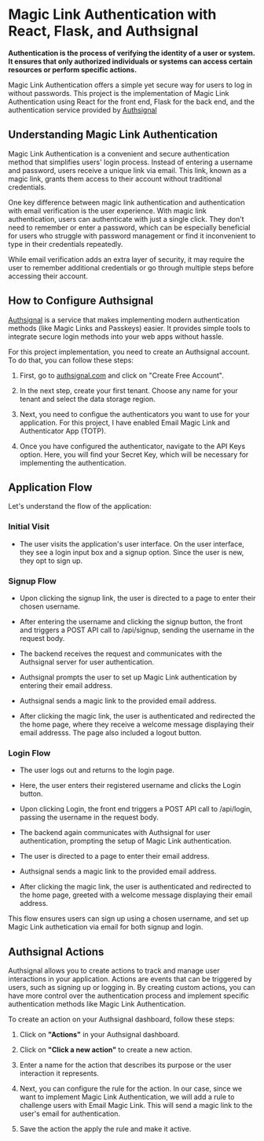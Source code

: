 # Magic Link Authentication with React, Flask, and Authsignal

**Authentication is the process of verifying the identity of a user or system. It ensures that only authorized individuals or systems can access certain resources or perform specific actions.**

Magic Link Authentication offers a simple yet secure way for users to log in without passwords. This project is the implementation of Magic Link Authentication using React for the front end, Flask for the back end, and the authentication service provided by [Authsignal](https://www.authsignal.com/)

## Understanding Magic Link Authentication

Magic Link Authentication is a convenient and secure authentication method that simplifies users' login process. Instead of entering a username and password, users receive a unique link via email. This link, known as a magic link, grants them access to their account without traditional credentials.

One key difference between magic link authentication and authentication with email verification is the user experience. With magic link authentication, users can authenticate with just a single click. They don't need to remember or enter a password, which can be especially beneficial for users who struggle with password management or find it inconvenient to type in their credentials repeatedly.

While email verification adds an extra layer of security, it may require the user to remember additional credentials or go through multiple steps before accessing their account.

## How to Configure Authsignal

[Authsignal](https://www.authsignal.com/) is a service that makes implementing modern authentication methods (like Magic Links and Passkeys) easier. It provides simple tools to integrate secure login methods into your web apps without hassle.

For this project implementation, you need to create an Authsignal account. To do that, you can follow these steps:

1. First, go to [authsignal.com](https://portal.authsignal.com/users/sign_up) and click on "Create Free Account".

2. In the next step, create your first tenant. Choose any name for your tenant and select the data storage region.

3. Next, you need to configue the authenticators you want to use for your application. For this project, I have enabled Email Magic Link and Authenticator App (TOTP).

4. Once you have configured the authenticator, navigate to the API Keys option. Here, you will find your Secret Key, which will be necessary for implementing the authentication.

## Application Flow

Let's understand the flow of the application:

### Initial Visit

- The user visits the application's user interface. On the user interface, they see a login input box and a signup option. Since the user is new, they opt to sign up.

### Signup Flow

- Upon clicking the signup link, the user is directed to a page to enter their chosen username.

- After entering the username and clicking the signup button, the front and triggers a POST API call to /api/signup, sending the username in the request body.

- The backend receives the request and communicates with the Authsignal server for user authentication.

- Authsignal prompts the user to set up Magic Link authentication by entering their email address.

- Authsignal sends a magic link to the provided email address.

- After clicking the magic link, the user is authenticated and redirected the the home page, where they receive a welcome message displaying their email addresss. The page also included a logout button.

### Login Flow

- The user logs out and returns to the login page.

- Here, the user enters their registered username and clicks the Login button.

- Upon clicking Login, the front end triggers a POST API call to /api/login, passing the username in the request body.

- The backend again communicates with Authsignal for user authentication, prompting the setup of Magic Link authentication.

- The user is directed to a page to enter their email address.

- Authsignal sends a magic link to the provided email address.

- After clicking the magic link, the user is authenticated and redirected to the home page, greeted with a welcome message displaying their email address.

This flow ensures users can sign up using a chosen username, and set up Magic Link authetication via email for both signup and login.

## Authsignal Actions

Authsignal allows you to create actions to track and manage user interactions in your application. Actions are events that can be triggered by users, such as signing up or logging in. By creating custom actions, you can have more control over the authentication process and implement specific authentication methods like Magic Link Authentication.

To create an action on your Authsignal dashboard, follow these steps:

1. Click on **"Actions"** in your Authsignal dashboard.

2. Click on **"Click a new action"** to create a new action.

3. Enter a name for the action that describes its purpose or the user interaction it represents.

4. Next, you can configure the rule for the action. In our case, since we want to implement Magic Link Authentication, we will add a rule to challenge users with Email Magic Link. This will send a magic link to the user's email for authentication.

5. Save the action the apply the rule and make it active.
